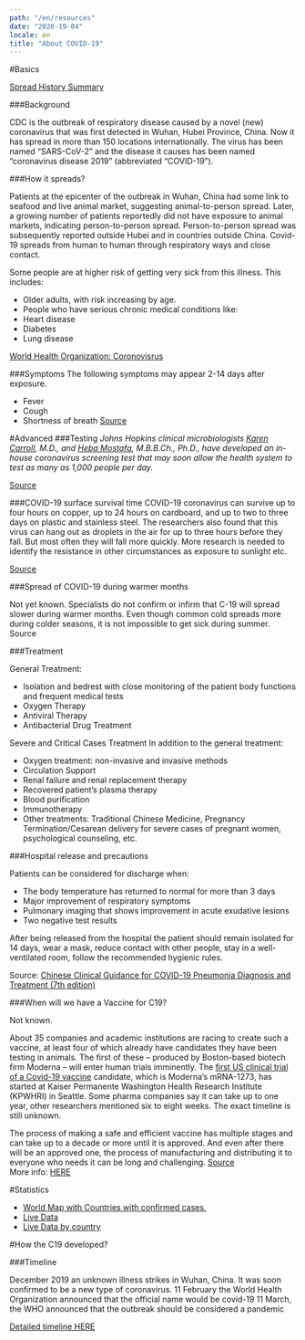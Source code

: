 ```yaml
---
path: "/en/resources"
date: "2020-19-04"
locale: en
title: "About COVID-19"
---
```

#Basics

[Spread History Summary](https://www.cdc.gov/coronavirus/2019-ncov/cases-updates/summary.html)


###Background

CDC is the outbreak of respiratory disease caused by a novel (new) coronavirus that was first detected in Wuhan, Hubei Province, China. Now it has spread in more than 150 locations internationally. The virus has been named “SARS-CoV-2” and the disease it causes has been named “coronavirus disease 2019” (abbreviated “COVID-19”).

###How it spreads?

Patients at the epicenter of the outbreak in Wuhan, China had some link to seafood and live animal market, suggesting animal-to-person spread. Later, a growing number of patients reportedly did not have exposure to animal markets, indicating person-to-person spread. Person-to-person spread was subsequently reported outside Hubei and in countries outside China. Covid-19 spreads from human to human through respiratory ways and close contact.

Some people are at higher risk of getting very sick from this illness. This includes:
- Older adults, with risk increasing by age.
- People who have serious chronic medical conditions like:
- Heart disease
- Diabetes
- Lung disease

[World Health Organization: Coronovisrus](https://www.who.int/health-topics/coronavirus)

###Symptoms
The following symptoms may appear 2-14 days after exposure.
- Fever
- Cough
- Shortness of breath
[Source](https://www.cdc.gov/coronavirus/2019-ncov/symptoms-testing/symptoms.html)

#Advanced
###Testing
*Johns Hopkins clinical microbiologists [Karen Carroll](https://www.hopkinsmedicine.org/profiles/results/directory/profile/0017521/karen-carroll), M.D., and [Heba Mostafa](https://www.hopkinsmedicine.org/profiles/results/directory/profile/10005481/heba-mostafa), M.B.B.Ch., Ph.D., have developed an in-house coronavirus screening test that may soon allow the health system to test as many as 1,000 people per day.*

[Source](https://www.hopkinsmedicine.org/coronavirus/screening-test.html)

###COVID-19 surface survival time
COVID-19 coronavirus can survive up to four hours on copper, up to 24 hours on cardboard, and up to two to three days on plastic and stainless steel. The researchers also found that this virus can hang out as droplets in the air for up to three hours before they fall. But most often they will fall more quickly. More research is needed to identify the resistance in other circumstances as exposure to sunlight etc.

[Source](https://www.health.harvard.edu/diseases-and-conditions/coronavirus-resource-center)

###Spread of COVID-19 during warmer months

Not yet known. Specialists do not confirm or infirm that C-19 will spread slower during warmer months. Even though common cold spreads more during colder seasons, it is not impossible to get sick during summer. 
Source

###Treatment 

General Treatment:
- Isolation and bedrest with close monitoring of the patient body functions and frequent medical tests
- Oxygen Therapy
- Antiviral Therapy
- Antibacterial Drug Treatment

Severe and Critical Cases Treatment
In addition to the general treatment:
- Oxygen treatment: non-invasive and invasive methods
- Circulation Support
- Renal failure and renal replacement therapy
- Recovered patient’s plasma therapy
- Blood purification
- Immunotherapy
- Other treatments: Traditional Chinese Medicine, Pregnancy Termination/Cesarean delivery for severe cases of pregnant women, psychological counseling, etc. 


###Hospital release and precautions

Patients can be considered for discharge when:
- The body temperature has returned to normal for more than 3 days
- Major improvement of respiratory symptoms
- Pulmonary imaging that shows improvement in acute exudative lesions
- Two negative test results

After being released from the hospital the patient should remain isolated for 14 days, wear a mask, reduce contact with other people, stay in a well-ventilated room, follow the recommended hygienic rules.

Source: [Chinese Clinical Guidance for COVID-19 Pneumonia Diagnosis and Treatment (7th edition)](http://kjfy.meetingchina.org/msite/news/show/cn/3337.html)

###When will we have a Vaccine for C19?

Not known.

About 35 companies and academic institutions are racing to create such a vaccine, at least four of which already have candidates they have been testing in animals. The first of these – produced by Boston-based biotech firm Moderna – will enter human trials imminently. The [first US clinical trial of a Covid-19 vaccine](https://www.clinicaltrialsarena.com/news/first-us-covid-19-vaccine-trial-moderna/) candidate, which is Moderna’s mRNA-1273, has started at Kaiser Permanente Washington Health Research Institute (KPWHRI) in Seattle. Some pharma companies say it can take up to one year, other researchers mentioned six to eight weeks. The exact timeline is still unknown. 

The process of making a safe and efficient vaccine has multiple stages and can take up to a decade or more until it is approved. And even after there will be an approved one, the process of manufacturing and distributing it to everyone who needs it can be long and challenging.
[Source](https://www.theguardian.com/world/2020/mar/17/when-will-a-coronavirus-vaccine-be-ready)  
More info: [HERE](https://www.pharmaceutical-technology.com/features/covid-19-vaccine-development/)

#Statistics

- [World Map with Countries with confirmed cases.](https://www.cdc.gov/coronavirus/2019-ncov/cases-updates/world-map.html)
- [Live Data](https://www.worldometers.info/coronavirus/)
- [Live Data by country](https://www.worldometers.info/coronavirus/#countries)


#How the C19 developed?

###Timeline

December 2019 an unknown illness strikes in Wuhan, China. It was soon confirmed to be a new type of coronavirus.
11 February the World Health Organization announced that the official name would be covid-19
11 March, the WHO announced that the outbreak should be considered a pandemic

[Detailed timeline HERE](https://www.pharmaceutical-technology.com/news/coronavirus-a-timeline-of-how-the-deadly-outbreak-evolved/)



